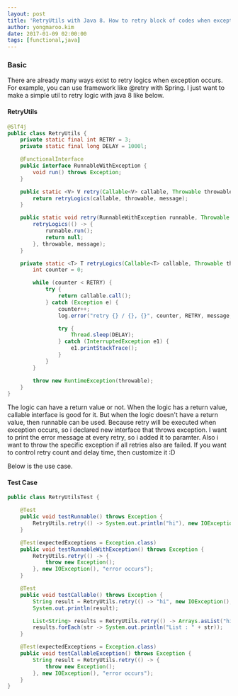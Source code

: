 ```yaml
---
layout: post
title: 'RetryUtils with Java 8. How to retry block of codes when exception occurs with functional way?'
author: yongmaroo.kim
date: 2017-01-09 02:00:00
tags: [functional,java]
---
```


### Basic

There are already many ways exist to retry logics when exception occurs. For example, you can use framework like @retry with Spring.
I just want to make a simple util to retry logic with java 8 like below.

#### RetryUtils

```java
@Slf4j
public class RetryUtils {
	private static final int RETRY = 3;
	private static final long DELAY = 1000l;

	@FunctionalInterface
	public interface RunnableWithException {
		void run() throws Exception;
	}

	public static <V> V retry(Callable<V> callable, Throwable throwable, String message) {
		return retryLogics(callable, throwable, message);
	}

	public static void retry(RunnableWithException runnable, Throwable throwable, String message) {
		retryLogics(() -> {
			runnable.run();
			return null;
		}, throwable, message);
	}

	private static <T> T retryLogics(Callable<T> callable, Throwable throwable, String message) {
		int counter = 0;

		while (counter < RETRY) {
			try {
				return callable.call();
			} catch (Exception e) {
				counter++;
				log.error("retry {} / {}, {}", counter, RETRY, message, e);

				try {
					Thread.sleep(DELAY);
				} catch (InterruptedException e1) {
					e1.printStackTrace();
				}
			}
		}

		throw new RuntimeException(throwable);
	}
}
```

The logic can have a return value or not. When the logic has a return value, callable interface is good for it.
But when the logic doesn't have a return value, then runnable can be used. Because retry will be executed when exception occurs, so i declared new interface that throws exception.
I want to print the error message at every retry, so i added it to paramter.
Also i want to throw the specific exception if all retries also are failed.
If you want to control retry count and delay time, then customize it :D

Below is the use case.

#### Test Case

```java
public class RetryUtilsTest {

	@Test
	public void testRunnable() throws Exception {
		RetryUtils.retry(() -> System.out.println("hi"), new IOException(), "error occurs");
	}

	@Test(expectedExceptions = Exception.class)
	public void testRunnableWithException() throws Exception {
		RetryUtils.retry(() -> {
			throw new Exception();
		}, new IOException(), "error occurs");
	}

	@Test
	public void testCallable() throws Exception {
		String result = RetryUtils.retry(() -> "hi", new IOException(), "error occurs");
		System.out.println(result);

		List<String> results = RetryUtils.retry(() -> Arrays.asList("hi1", "hi2", "hi3"), new IOException(), "error occurs");
		results.forEach(str -> System.out.println("List : " + str));
	}

	@Test(expectedExceptions = Exception.class)
	public void testCallableException() throws Exception {
		String result = RetryUtils.retry(() -> {
			throw new Exception();
		}, new IOException(), "error occurs");
	}
}
```